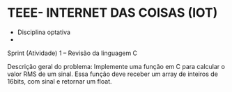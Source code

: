 # TEEE- INTERNET DAS COISAS (IOT)

- Disciplina optativa 
- 
Sprint (Atividade) 1 – Revisão da linguagem C

Descrição geral do problema: Implemente uma função em C para calcular o valor RMS de um sinal.
Essa função deve receber um array de inteiros de 16bits, com sinal e retornar um float.
